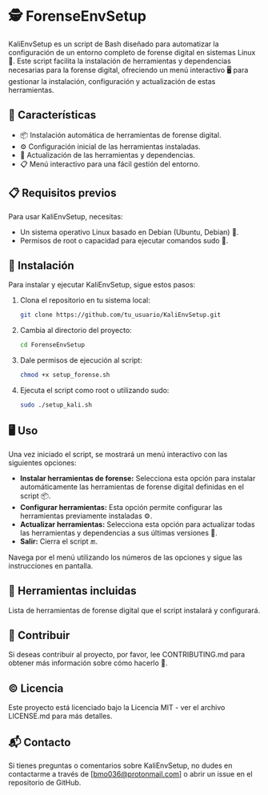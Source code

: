 # 🕵️ ForenseEnvSetup

KaliEnvSetup es un script de Bash diseñado para automatizar la configuración de un entorno completo de forense digital en sistemas Linux 🐧. Este script facilita la instalación de herramientas y dependencias necesarias para la forense digital, ofreciendo un menú interactivo 🖥️ para gestionar la instalación, configuración y actualización de estas herramientas.

## 🌟 Características

- 📦 Instalación automática de herramientas de forense digital.
- ⚙️ Configuración inicial de las herramientas instaladas.
- 🔄 Actualización de las herramientas y dependencias.
- 📋 Menú interactivo para una fácil gestión del entorno.

## 📋 Requisitos previos

Para usar KaliEnvSetup, necesitas:

- Un sistema operativo Linux basado en Debian (Ubuntu, Debian) 🐧.
- Permisos de root o capacidad para ejecutar comandos sudo 🔑.

## 🚀 Instalación

Para instalar y ejecutar KaliEnvSetup, sigue estos pasos:

1. Clona el repositorio en tu sistema local:

   ```sh
   git clone https://github.com/tu_usuario/KaliEnvSetup.git
   ```
2. Cambia al directorio del proyecto:

    ```sh
    cd ForenseEnvSetup
    ```
3. Dale permisos de ejecución al script:

    ```sh
    chmod +x setup_forense.sh
    ```
4. Ejecuta el script como root o utilizando sudo:

    ```sh
    sudo ./setup_kali.sh
    ```
    
## 🖥️ Uso

Una vez iniciado el script, se mostrará un menú interactivo con las siguientes opciones:

- **Instalar herramientas de forense:** Selecciona esta opción para instalar automáticamente las herramientas de forense digital definidas en el script 📦.
- **Configurar herramientas:** Esta opción permite configurar las herramientas previamente instaladas ⚙️.
- **Actualizar herramientas:** Selecciona esta opción para actualizar todas las herramientas y dependencias a sus últimas versiones 🔄.
- **Salir:** Cierra el script 🔚.

Navega por el menú utilizando los números de las opciones y sigue las instrucciones en pantalla.

## 🔧 Herramientas incluidas

Lista de herramientas de forense digital que el script instalará y configurará.

## 🤝 Contribuir

Si deseas contribuir al proyecto, por favor, lee CONTRIBUTING.md para obtener más información sobre cómo hacerlo 📄.

## ©️ Licencia

Este proyecto está licenciado bajo la Licencia MIT - ver el archivo LICENSE.md para más detalles.

## 📬 Contacto

Si tienes preguntas o comentarios sobre KaliEnvSetup, no dudes en contactarme a través de [bmo036@protonmail.com] o abrir un issue en el repositorio de GitHub.
